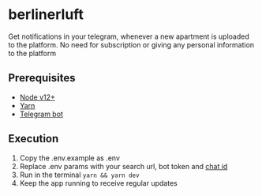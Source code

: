 # berlinerluft
Get notifications in your telegram, whenever a new apartment is uploaded to the platform.
No need for subscription or giving any personal information to the platform

## Prerequisites
- [Node v12+](https://nodejs.org/en/download/)
- [Yarn](https://classic.yarnpkg.com/lang/en/docs/install/)
- [Telegram bot](https://core.telegram.org/bots#6-botfather)

## Execution
1. Copy the .env.example as .env
2. Replace .env params with your search url, bot token and [chat id](https://stackoverflow.com/questions/32423837/telegram-bot-how-to-get-a-group-chat-id)
3. Run in the terminal ```yarn && yarn dev```
4. Keep the app running to receive regular updates
